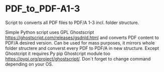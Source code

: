 # PDF_to_PDF-A1-3
Script to converts all PDF files to PDF/A 1-3 incl. folder structure.

Simple Python script uses GPL Ghostscript https://ghostscript.com/releases/gsdnld.html and converts PDF content to PDF/A desired version. Can be used for mass purposes, it mirrors whole folder structere and converst every PDF to PDF/A in new structure. Except Ghostcript it requires Py pip Ghostcript module too https://pypi.org/project/ghostscript/. Don´t forget to change command depending on your OS.
